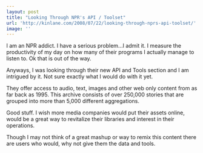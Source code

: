 ```yaml
---
layout: post
title: "Looking Through NPR's API / Toolset"
url: 'http://kinlane.com/2008/07/22/looking-through-nprs-api-toolset/'
image: ''
---
```


I am an NPR addict. I have a serious problem...I admit it. I measure the productivity of my day on how many of their programs I actually manage to listen to. Ok that is out of the way.

Anyways, I was looking through their new API and Tools section and I am intrigued by it. Not sure exactly what I would do with it yet.

They offer access to audio, text, images and other web only content from as far back as 1995. This archive consists of over 250,000 stories that are grouped into more than 5,000 different aggregations.

Good stuff. I wish more media companies would put their assets online, would be a great way to revitalize their libraries and interest in their operations.

Though I may not think of a great mashup or way to remix this content there are users who would, why not give them the data and tools.